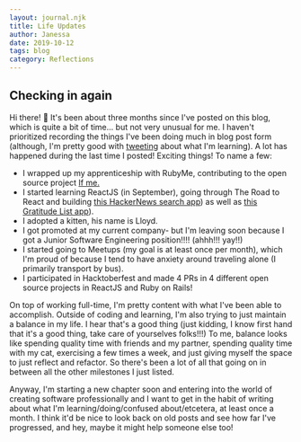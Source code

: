 ```yaml
---
layout: journal.njk
title: Life Updates
author: Janessa
date: 2019-10-12
tags: blog
category: Reflections
---
```


## Checking in again

Hi there! 👋 It's been about three months since I've posted on this blog, which is quite a bit of time... but not very unusual for me. I haven't prioritized recording the things I've been doing much in blog post form (although, I'm pretty good with [tweeting](https://twitter.com/janessatran_) about what I'm learning). A lot has happened during the last time I posted! Exciting things! To name a few:

- I wrapped up my apprenticeship with RubyMe, contributing to the open source project [If me.](https://github.com/ifmeorg/ifme)
- I started learning ReactJS (in September), going through The Road to React and building [this HackerNews search app](https://protected-fortress-53041.herokuapp.com/)) as well as [this Gratitude List app](https://janessatran.github.io/gratitude-list/)).
- I adopted a kitten, his name is Lloyd.
- I got promoted at my current company- but I'm leaving soon because I got a Junior Software Engineering position!!!! (ahhh!!! yay!!)
- I started going to Meetups (my goal is at least once per month), which I'm proud of because I tend to have anxiety around traveling alone (I primarily transport by bus).
- I participated in Hacktoberfest and made 4 PRs in 4 different open source projects in ReactJS and Ruby on Rails!

On top of working full-time, I'm pretty content with what I've been able to accomplish. Outside of coding and learning, I'm also trying to just maintain a balance in my life. I hear that's a good thing (just kidding, I know first hand that it's a good thing, take care of yourselves folks!!!) To me, balance looks like spending quality time with friends and my partner, spending quality time with my cat, exercising a few times a week, and just giving myself the space to just reflect and refactor. So there's been a lot of all that going on in between all the other milestones I just listed.

Anyway, I'm starting a new chapter soon and entering into the world of creating software professionally and I want to get in the habit of writing about what I'm learning/doing/confused about/etcetera, at least once a month. I think it'd be nice to look back on old posts and see how far I've progressed, and hey, maybe it might help someone else too!
